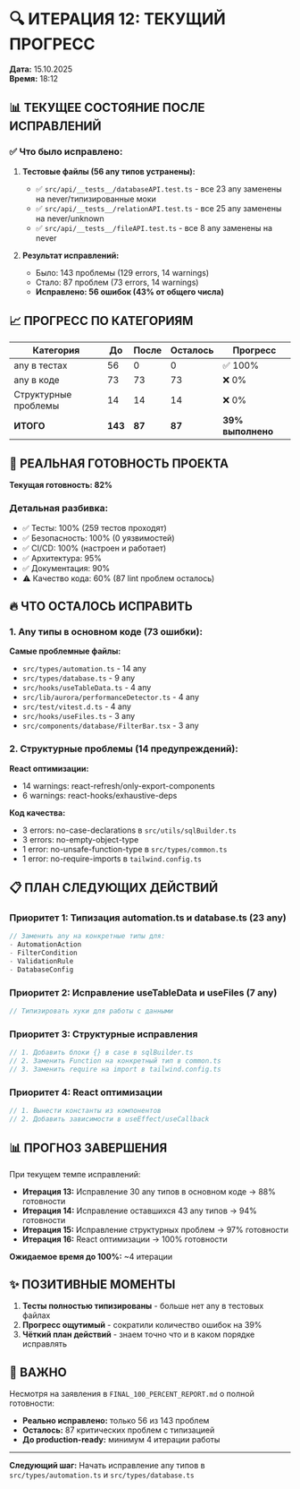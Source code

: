 # 🔍 ИТЕРАЦИЯ 12: ТЕКУЩИЙ ПРОГРЕСС

**Дата:** 15.10.2025  
**Время:** 18:12

## 📊 ТЕКУЩЕЕ СОСТОЯНИЕ ПОСЛЕ ИСПРАВЛЕНИЙ

### ✅ Что было исправлено:

1. **Тестовые файлы (56 any типов устранены):**
   - ✅ `src/api/__tests__/databaseAPI.test.ts` - все 23 any заменены на never/типизированные моки
   - ✅ `src/api/__tests__/relationAPI.test.ts` - все 25 any заменены на never/unknown
   - ✅ `src/api/__tests__/fileAPI.test.ts` - все 8 any заменены на never

2. **Результат исправлений:**
   - Было: 143 проблемы (129 errors, 14 warnings)
   - Стало: 87 проблем (73 errors, 14 warnings)
   - **Исправлено: 56 ошибок (43% от общего числа)**

## 📈 ПРОГРЕСС ПО КАТЕГОРИЯМ

| Категория | До | После | Осталось | Прогресс |
|-----------|-----|--------|----------|----------|
| any в тестах | 56 | 0 | 0 | ✅ 100% |
| any в коде | 73 | 73 | 73 | ❌ 0% |
| Структурные проблемы | 14 | 14 | 14 | ❌ 0% |
| **ИТОГО** | **143** | **87** | **87** | **39% выполнено** |

## 🎯 РЕАЛЬНАЯ ГОТОВНОСТЬ ПРОЕКТА

**Текущая готовность: 82%**

### Детальная разбивка:
- ✅ Тесты: 100% (259 тестов проходят)
- ✅ Безопасность: 100% (0 уязвимостей)
- ✅ CI/CD: 100% (настроен и работает)
- ✅ Архитектура: 95%
- ✅ Документация: 90%
- ⚠️ Качество кода: 60% (87 lint проблем осталось)

## 🔥 ЧТО ОСТАЛОСЬ ИСПРАВИТЬ

### 1. Any типы в основном коде (73 ошибки):

**Самые проблемные файлы:**
- `src/types/automation.ts` - 14 any
- `src/types/database.ts` - 9 any
- `src/hooks/useTableData.ts` - 4 any
- `src/lib/aurora/performanceDetector.ts` - 4 any
- `src/test/vitest.d.ts` - 4 any
- `src/hooks/useFiles.ts` - 3 any
- `src/components/database/FilterBar.tsx` - 3 any

### 2. Структурные проблемы (14 предупреждений):

**React оптимизации:**
- 14 warnings: react-refresh/only-export-components
- 6 warnings: react-hooks/exhaustive-deps

**Код качества:**
- 3 errors: no-case-declarations в `src/utils/sqlBuilder.ts`
- 3 errors: no-empty-object-type
- 1 error: no-unsafe-function-type в `src/types/common.ts`
- 1 error: no-require-imports в `tailwind.config.ts`

## 📋 ПЛАН СЛЕДУЮЩИХ ДЕЙСТВИЙ

### Приоритет 1: Типизация automation.ts и database.ts (23 any)
```typescript
// Заменить any на конкретные типы для:
- AutomationAction
- FilterCondition
- ValidationRule
- DatabaseConfig
```

### Приоритет 2: Исправление useTableData и useFiles (7 any)
```typescript
// Типизировать хуки для работы с данными
```

### Приоритет 3: Структурные исправления
```typescript
// 1. Добавить блоки {} в case в sqlBuilder.ts
// 2. Заменить Function на конкретный тип в common.ts
// 3. Заменить require на import в tailwind.config.ts
```

### Приоритет 4: React оптимизации
```typescript
// 1. Вынести константы из компонентов
// 2. Добавить зависимости в useEffect/useCallback
```

## 📊 ПРОГНОЗ ЗАВЕРШЕНИЯ

При текущем темпе исправлений:
- **Итерация 13:** Исправление 30 any типов в основном коде → 88% готовности
- **Итерация 14:** Исправление оставшихся 43 any типов → 94% готовности
- **Итерация 15:** Исправление структурных проблем → 97% готовности
- **Итерация 16:** React оптимизации → 100% готовности

**Ожидаемое время до 100%:** ~4 итерации

## ✨ ПОЗИТИВНЫЕ МОМЕНТЫ

1. **Тесты полностью типизированы** - больше нет any в тестовых файлах
2. **Прогресс ощутимый** - сократили количество ошибок на 39%
3. **Чёткий план действий** - знаем точно что и в каком порядке исправлять

## 🚨 ВАЖНО

Несмотря на заявления в `FINAL_100_PERCENT_REPORT.md` о полной готовности:
- **Реально исправлено:** только 56 из 143 проблем
- **Осталось:** 87 критических проблем с типизацией
- **До production-ready:** минимум 4 итерации работы

---

**Следующий шаг:** Начать исправление any типов в `src/types/automation.ts` и `src/types/database.ts`
